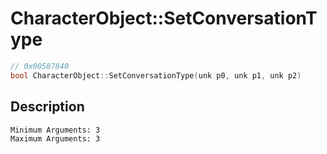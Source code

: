 # CharacterObject::SetConversationType
```c
// 0x00587840
bool CharacterObject::SetConversationType(unk p0, unk p1, unk p2)
```
## Description
```
Minimum Arguments: 3
Maximum Arguments: 3
```
